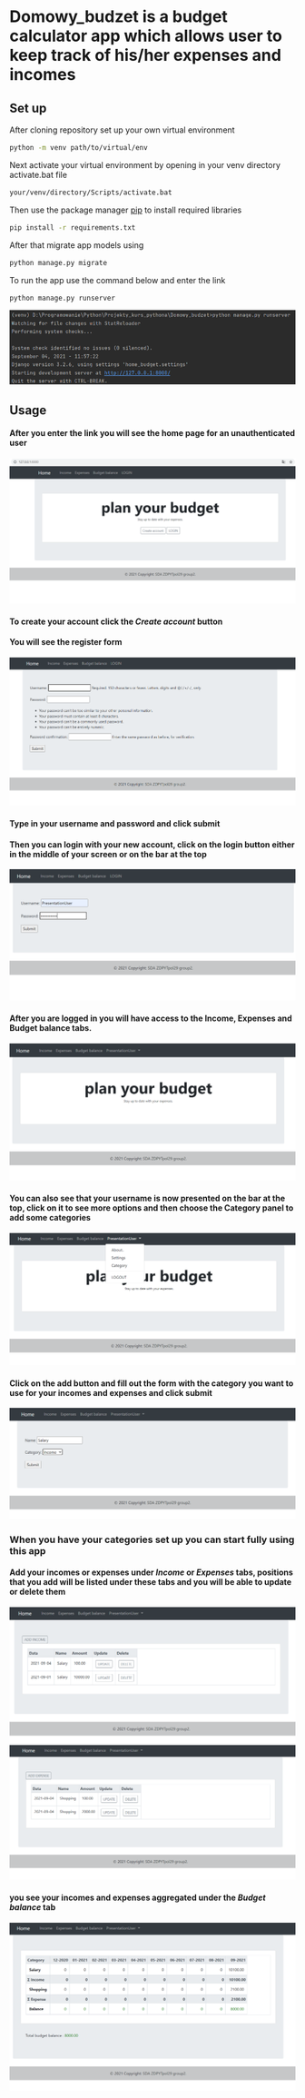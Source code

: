 # Domowy_budzet is a budget calculator app which allows user to keep track of his/her expenses and incomes

## Set up
After cloning repository set up your own virtual environment

```bash
python -m venv path/to/virtual/env
```

Next activate your virtual environment by opening in your venv directory activate.bat file
```bash
your/venv/directory/Scripts/activate.bat
```

Then use the package manager [pip](https://pip.pypa.io/en/stable/) to install required libraries

```bash
pip install -r requirements.txt
```

After that migrate app models using

```bash
python manage.py migrate
```
To run the app use the command below and enter the link
```bash
python manage.py runserver
```
![runserver screenshot](images/runserver.PNG) 
## Usage
#### After you enter the link you will see the home page for an unauthenticated user
![create account](images/create_account.PNG)
#### To create your account click the *Create account* button
#### You will see the register form
![register](images/register.PNG)
#### Type in your username and password and click submit
#### Then you can login with your new account, click on the login button either in the middle of your screen or on the bar at the top
![login](images/login.PNG)
#### After you are logged in you will have access to the Income, Expenses and Budget balance tabs.
![logged_in](images/logged_in.PNG)
#### You can also see that your username is now presented on the bar at the top, click on it to see more options and then choose the Category panel to add some categories
![options](images/options.PNG)
#### Click on the add button and fill out the form with the category you want to use for your incomes and expenses and click submit
![add_category](images/add_category.PNG)
### When you have your categories set up you can start fully using this app
#### Add your incomes or expenses under *Income* or *Expenses* tabs, positions that you add will be listed under these tabs and you will be able to update or delete them
![income](images/income.PNG)
![expense](images/expense.PNG)
#### you see your incomes and expenses aggregated under the *Budget balance* tab
![balance](images/kurde_balans_git_majonez.PNG)
